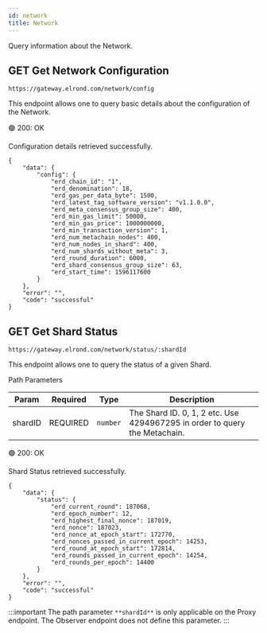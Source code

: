 ```yaml
---
id: network
title: Network
---
```


Query information about the Network.

## <span class="badge badge-primary">GET</span> **Get Network Configuration**

`https://gateway.elrond.com/network/config`

This endpoint allows one to query basic details about the configuration of the Network.

<!--DOCUSAURUS_CODE_TABS-->

<!--Request-->

<!--Response-->

🟢 200: OK

Configuration details retrieved successfully.

```
{
    "data": {
        "config": {
            "erd_chain_id": "1",
            "erd_denomination": 18,
            "erd_gas_per_data_byte": 1500,
            "erd_latest_tag_software_version": "v1.1.0.0",
            "erd_meta_consensus_group_size": 400,
            "erd_min_gas_limit": 50000,
            "erd_min_gas_price": 1000000000,
            "erd_min_transaction_version": 1,
            "erd_num_metachain_nodes": 400,
            "erd_num_nodes_in_shard": 400,
            "erd_num_shards_without_meta": 3,
            "erd_round_duration": 6000,
            "erd_shard_consensus_group_size": 63,
            "erd_start_time": 1596117600
        }
    },
    "error": "",
    "code": "successful"
}
```

<!--END_DOCUSAURUS_CODE_TABS-->

## <span class="badge badge-primary">GET</span> **Get Shard Status**

`https://gateway.elrond.com/network/status/:shardId`

This endpoint allows one to query the status of a given Shard.

<!--DOCUSAURUS_CODE_TABS-->

<!--Request-->

Path Parameters

| Param   | Required                                  | Type     | Description                                                                |
|---------|-------------------------------------------|----------|----------------------------------------------------------------------------|
| shardID | <span class="text-danger">REQUIRED</span> | `number` | The Shard ID. 0, 1, 2 etc. Use 4294967295 in order to query the Metachain. |

<!--Response-->

🟢 200: OK

Shard Status retrieved successfully.

```
{
    "data": {
        "status": {
            "erd_current_round": 187068,
            "erd_epoch_number": 12,
            "erd_highest_final_nonce": 187019,
            "erd_nonce": 187023,
            "erd_nonce_at_epoch_start": 172770,
            "erd_nonces_passed_in_current_epoch": 14253,
            "erd_round_at_epoch_start": 172814,
            "erd_rounds_passed_in_current_epoch": 14254,
            "erd_rounds_per_epoch": 14400
        }
    }, 
    "error": "",
    "code": "successful"
}
```

<!--END_DOCUSAURUS_CODE_TABS-->

:::important
The path parameter `**shardId**` is only applicable on the Proxy endpoint. The Observer endpoint does not define this parameter.
:::
